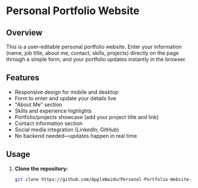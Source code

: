 # Personal Portfolio Website

## Overview

This is a user-editable personal portfolio website. Enter your information (name, job title, about me, contact, skills, projects) directly on the page through a simple form, and your portfolio updates instantly in the browser.

## Features

- Responsive design for mobile and desktop
- Form to enter and update your details live
- "About Me" section
- Skills and experience highlights
- Portfolio/projects showcase (add your project title and link)
- Contact information section
- Social media integration (LinkedIn, GitHub)
- No backend needed—updates happen in real time

## Usage

1. **Clone the repository:**
   ```bash
   git clone https://github.com/ApplaNaidu/Personal-Portfolio-Website-A-simple-portfolio-website-.git
